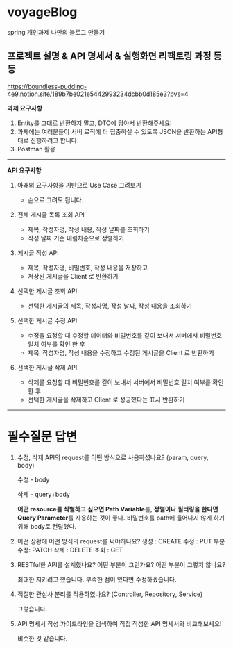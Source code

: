 # voyageBlog
spring 개인과제 나만의 블로그 만들기

프로젝트 설명 & API 명세서 & 실행화면 리팩토링 과정 등등
--------------------
https://boundless-pudding-4e9.notion.site/189b7be021e5442993234dcbb0d185e3?pvs=4


**과제 요구사항**

1. Entity를 그대로 반환하지 말고, DTO에 담아서 반환해주세요!
2. 과제에는 여러분들이 서버 로직에 더 집중하실 수 있도록 JSON을 반환하는 API형태로 진행하려고 합니다.
3. Postman 활용

----------------------

**API 요구사항**

1. 아래의 요구사항을 기반으로 Use Case 그려보기
    - 손으로 그려도 됩니다.

2. 전체 게시글 목록 조회 API
    - 제목, 작성자명, 작성 내용, 작성 날짜를 조회하기
    - 작성 날짜 기준 내림차순으로 정렬하기
      
3. 게시글 작성 API 
    - 제목, 작성자명, 비밀번호, 작성 내용을 저장하고
    - 저장된 게시글을 Client 로 반환하기
      
4. 선택한 게시글 조회 API 
    - 선택한 게시글의 제목, 작성자명, 작성 날짜, 작성 내용을 조회하기 

5. 선택한 게시글 수정 API
    - 수정을 요청할 때 수정할 데이터와 비밀번호를 같이 보내서 서버에서 비밀번호 일치 여부를 확인 한 후
    - 제목, 작성자명, 작성 내용을 수정하고 수정된 게시글을 Client 로 반환하기
      
6. 선택한 게시글 삭제 API
    - 삭제를 요청할 때 비밀번호를 같이 보내서 서버에서 비밀번호 일치 여부를 확인 한 후
    - 선택한 게시글을 삭제하고 Client 로 성공했다는 표시 반환하기


---------------

# 필수질문 답변


1. 수정, 삭제 API의 request를 어떤 방식으로 사용하셨나요? (param, query, body)
    
    수정 - body
    
    삭제 - query+body

   **어떤 resource를 식별하고 싶으면 Path Variable**를, **정렬이나 필터링을 한다면 Query Parameter**를 사용하는 것이 좋다.
   비밀번호를 path에 들어나지 않게 하기 위해 body로 전달했다.
    
3. 어떤 상황에 어떤 방식의 request를 써야하나요?
    생성 : CREATE
    수정 : PUT
    부분 수정: PATCH
    삭제 : DELETE
    조회 : GET
   
    
5. RESTful한 API를 설계했나요? 어떤 부분이 그런가요? 어떤 부분이 그렇지 않나요?
    
    최대한 지키려고 했습니다. 부족한 점이 있다면 수정하겠습니다.
    
6. 적절한 관심사 분리를 적용하였나요? (Controller, Repository, Service)
    
    그렇습니다.
    
7. API 명세서 작성 가이드라인을 검색하여 직접 작성한 API 명세서와 비교해보세요!
    
    비슷한 것 같습니다.
